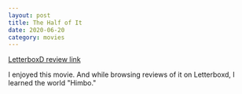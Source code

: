 ```yaml
---
layout: post
title: The Half of It
date: 2020-06-20
category: movies
---
```

 
[LetterboxD review link](https://letterboxd.com/samarthbhaskar/film/the-half-of-it/)

I enjoyed this movie. And while browsing reviews of it on Letterboxd, I learned the world "Himbo."
